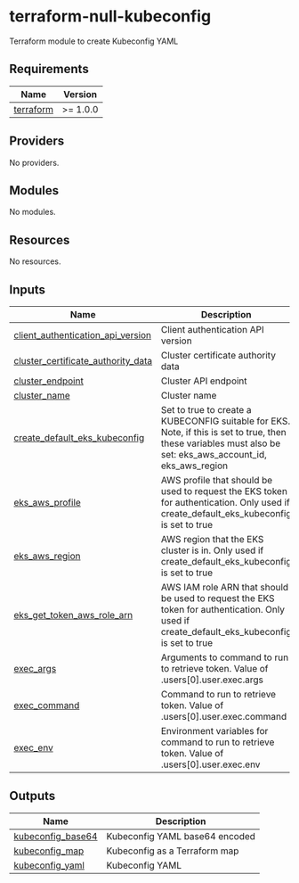 # terraform-null-kubeconfig
Terraform module to create Kubeconfig YAML

<!-- BEGINNING OF PRE-COMMIT-TERRAFORM DOCS HOOK -->
## Requirements

| Name | Version |
|------|---------|
| <a name="requirement_terraform"></a> [terraform](#requirement\_terraform) | >= 1.0.0 |

## Providers

No providers.

## Modules

No modules.

## Resources

No resources.

## Inputs

| Name | Description | Type | Default | Required |
|------|-------------|------|---------|:--------:|
| <a name="input_client_authentication_api_version"></a> [client\_authentication\_api\_version](#input\_client\_authentication\_api\_version) | Client authentication API version | `string` | `"client.authentication.k8s.io/v1beta1"` | no |
| <a name="input_cluster_certificate_authority_data"></a> [cluster\_certificate\_authority\_data](#input\_cluster\_certificate\_authority\_data) | Cluster certificate authority data | `string` | n/a | yes |
| <a name="input_cluster_endpoint"></a> [cluster\_endpoint](#input\_cluster\_endpoint) | Cluster API endpoint | `string` | n/a | yes |
| <a name="input_cluster_name"></a> [cluster\_name](#input\_cluster\_name) | Cluster name | `string` | n/a | yes |
| <a name="input_create_default_eks_kubeconfig"></a> [create\_default\_eks\_kubeconfig](#input\_create\_default\_eks\_kubeconfig) | Set to true to create a KUBECONFIG suitable for EKS. Note, if this is set to true, then these variables must also be set: eks\_aws\_account\_id, eks\_aws\_region | `bool` | `false` | no |
| <a name="input_eks_aws_profile"></a> [eks\_aws\_profile](#input\_eks\_aws\_profile) | AWS profile that should be used to request the EKS token for authentication. Only used if create\_default\_eks\_kubeconfig is set to true | `string` | `null` | no |
| <a name="input_eks_aws_region"></a> [eks\_aws\_region](#input\_eks\_aws\_region) | AWS region that the EKS cluster is in. Only used if create\_default\_eks\_kubeconfig is set to true | `string` | `null` | no |
| <a name="input_eks_get_token_aws_role_arn"></a> [eks\_get\_token\_aws\_role\_arn](#input\_eks\_get\_token\_aws\_role\_arn) | AWS IAM role ARN that should be used to request the EKS token for authentication. Only used if create\_default\_eks\_kubeconfig is set to true | `string` | `null` | no |
| <a name="input_exec_args"></a> [exec\_args](#input\_exec\_args) | Arguments to command to run to retrieve token. Value of .users[0].user.exec.args | `list(string)` | `null` | no |
| <a name="input_exec_command"></a> [exec\_command](#input\_exec\_command) | Command to run to retrieve token. Value of .users[0].user.exec.command | `string` | `null` | no |
| <a name="input_exec_env"></a> [exec\_env](#input\_exec\_env) | Environment variables for command to run to retrieve token. Value of .users[0].user.exec.env | `map(string)` | `null` | no |

## Outputs

| Name | Description |
|------|-------------|
| <a name="output_kubeconfig_base64"></a> [kubeconfig\_base64](#output\_kubeconfig\_base64) | Kubeconfig YAML base64 encoded |
| <a name="output_kubeconfig_map"></a> [kubeconfig\_map](#output\_kubeconfig\_map) | Kubeconfig as a Terraform map |
| <a name="output_kubeconfig_yaml"></a> [kubeconfig\_yaml](#output\_kubeconfig\_yaml) | Kubeconfig YAML |
<!-- END OF PRE-COMMIT-TERRAFORM DOCS HOOK -->
